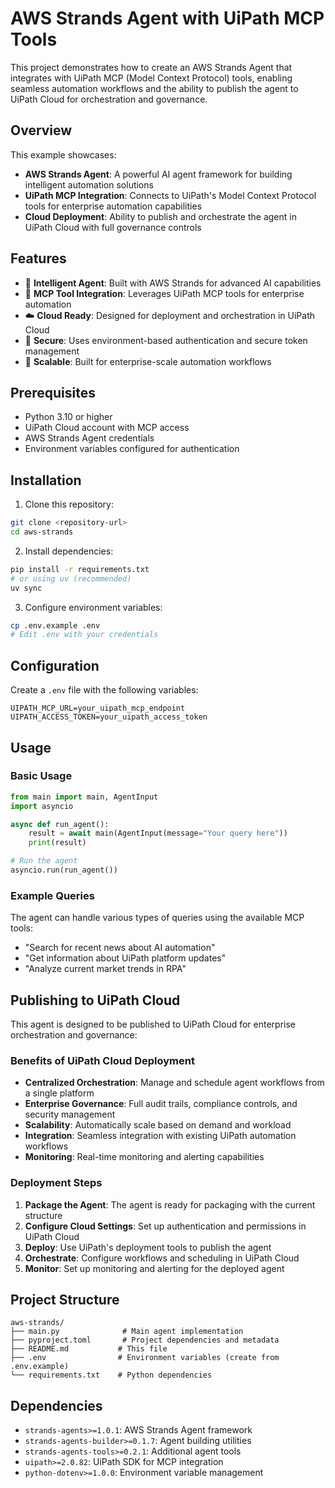 # AWS Strands Agent with UiPath MCP Tools

This project demonstrates how to create an AWS Strands Agent that integrates with UiPath MCP (Model Context Protocol) tools, enabling seamless automation workflows and the ability to publish the agent to UiPath Cloud for orchestration and governance.

## Overview

This example showcases:
- **AWS Strands Agent**: A powerful AI agent framework for building intelligent automation solutions
- **UiPath MCP Integration**: Connects to UiPath's Model Context Protocol tools for enterprise automation capabilities
- **Cloud Deployment**: Ability to publish and orchestrate the agent in UiPath Cloud with full governance controls

## Features

- 🤖 **Intelligent Agent**: Built with AWS Strands for advanced AI capabilities
- 🔧 **MCP Tool Integration**: Leverages UiPath MCP tools for enterprise automation
- ☁️ **Cloud Ready**: Designed for deployment and orchestration in UiPath Cloud
- 🔐 **Secure**: Uses environment-based authentication and secure token management
- 🚀 **Scalable**: Built for enterprise-scale automation workflows

## Prerequisites

- Python 3.10 or higher
- UiPath Cloud account with MCP access
- AWS Strands Agent credentials
- Environment variables configured for authentication

## Installation

1. Clone this repository:
```bash
git clone <repository-url>
cd aws-strands
```

2. Install dependencies:
```bash
pip install -r requirements.txt
# or using uv (recommended)
uv sync
```

3. Configure environment variables:
```bash
cp .env.example .env
# Edit .env with your credentials
```

## Configuration

Create a `.env` file with the following variables:

```env
UIPATH_MCP_URL=your_uipath_mcp_endpoint
UIPATH_ACCESS_TOKEN=your_uipath_access_token
```

## Usage

### Basic Usage

```python
from main import main, AgentInput
import asyncio

async def run_agent():
    result = await main(AgentInput(message="Your query here"))
    print(result)

# Run the agent
asyncio.run(run_agent())
```

### Example Queries

The agent can handle various types of queries using the available MCP tools:

- "Search for recent news about AI automation"
- "Get information about UiPath platform updates"
- "Analyze current market trends in RPA"

## Publishing to UiPath Cloud

This agent is designed to be published to UiPath Cloud for enterprise orchestration and governance:

### Benefits of UiPath Cloud Deployment

- **Centralized Orchestration**: Manage and schedule agent workflows from a single platform
- **Enterprise Governance**: Full audit trails, compliance controls, and security management
- **Scalability**: Automatically scale based on demand and workload
- **Integration**: Seamless integration with existing UiPath automation workflows
- **Monitoring**: Real-time monitoring and alerting capabilities

### Deployment Steps

1. **Package the Agent**: The agent is ready for packaging with the current structure
2. **Configure Cloud Settings**: Set up authentication and permissions in UiPath Cloud
3. **Deploy**: Use UiPath's deployment tools to publish the agent
4. **Orchestrate**: Configure workflows and scheduling in UiPath Cloud
5. **Monitor**: Set up monitoring and alerting for the deployed agent

## Project Structure

```
aws-strands/
├── main.py              # Main agent implementation
├── pyproject.toml       # Project dependencies and metadata
├── README.md           # This file
├── .env                # Environment variables (create from .env.example)
└── requirements.txt    # Python dependencies
```

## Dependencies

- `strands-agents>=1.0.1`: AWS Strands Agent framework
- `strands-agents-builder>=0.1.7`: Agent building utilities
- `strands-agents-tools>=0.2.1`: Additional agent tools
- `uipath>=2.0.82`: UiPath SDK for MCP integration
- `python-dotenv>=1.0.0`: Environment variable management

